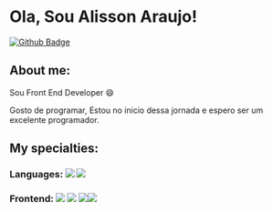 
# Ola, Sou Alisson Araujo!

[![Github Badge](https://img.shields.io/badge/-Github-000?style=flat-square&logo=Github&logoColor=white&link=https://github.com/AlissonAraujo32)](https://github.com/AlissonAraujo32)

## About me:

Sou Front End Developer :smile:

Gosto de programar, Estou no inicio dessa jornada e espero ser um excelente programador.

## My specialties:

### Languages: <img src="https://img.shields.io/badge/javascript%20-%23323330.svg?&style=for-the-badge&logo=javascript&logoColor=%23F7DF1E"/> <img src="https://img.shields.io/badge/typescript%20-%23007ACC.svg?&style=for-the-badge&logo=typescript&logoColor=white"/>

### Frontend: <img src="https://img.shields.io/badge/html5%20-%23E34F26.svg?&style=for-the-badge&logo=html5&logoColor=white"/> <img src="https://img.shields.io/badge/css3%20-%231572B6.svg?&style=for-the-badge&logo=css3&logoColor=white"/> <img src="https://img.shields.io/badge/react%20-%2320232a.svg?&style=for-the-badge&logo=react&logoColor=%2361DAFB"/><img src="https://img.shields.io/badge/Next.js%20-000000?style=for-the-badge&logo=next.js&logoColor=white" />


